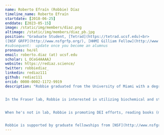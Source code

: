 ```yaml
---
name: Roberto Efraín (Robbie) Díaz
timeline_name: Roberto Efraín
startdate: [2018-06-25]
enddate: [2023-05-15]
image: /static/img/members/diaz.png
altimage: /static/img/members/diaz_pb.jpg
position: "Graduate Student, [Tetrad](https://tetrad.ucsf.edu)<br>
([NSF GRFP](http://www.nsfgrfp.org/), [HHMI Gilliam Fellow](http://www.hhmi.org/science-education/programs/gilliam-fellowships-advanced-study/))"
#subsequent:  update once you become an alumnus
pronouns: he/él
email: roberto.diaz (at) ucsf.edu
scholar: L_OCeG4AAAAJ
website: https://rediaz.science/
twitter: robbiediaz_
linkedin: rediaz111
github: rediaz111
orcid: 0000-0002-1172-9919
description: "Robbie graduated from the University of Miami with a degree in Neuroscience. He studied how transcription factors regulate axon regeneration in the central nervous system as an undergraduate in [Dr. Vance Lemmon's](https://www.lembixlab.net) lab.


In the Fraser lab, Robbie is interested in utilizing biochemical and structural techniques to study interactions between chitin-binding proteins and chitin.


When he's not in lab, Robbie is promoting DEI efforts, reading books (more often tweets), or enjoying a San Francisco park.


Robbie is supported by graduate fellowships from [NSF](http://www.nsfgrfp.org/) and [HHMI](http://www.hhmi.org/science-education/programs/gilliam-fellowships-advanced-study/), and his cats [Boo the Cat](/pets/#Boo%20the%20Cat) and [Timo the Cat](/pets/#Timo%20the%20Cat)."
---
```

